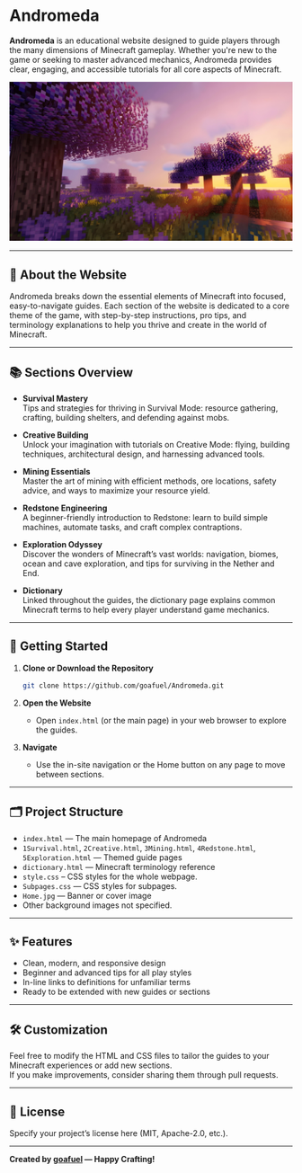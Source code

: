 # Andromeda

**Andromeda** is an educational website designed to guide players through the many dimensions of Minecraft gameplay. Whether you're new to the game or seeking to master advanced mechanics, Andromeda provides clear, engaging, and accessible tutorials for all core aspects of Minecraft.

![Home](Home.jpg)

---

## 🌟 About the Website

Andromeda breaks down the essential elements of Minecraft into focused, easy-to-navigate guides. Each section of the website is dedicated to a core theme of the game, with step-by-step instructions, pro tips, and terminology explanations to help you thrive and create in the world of Minecraft.

---

## 📚 Sections Overview

- **Survival Mastery**  
  Tips and strategies for thriving in Survival Mode: resource gathering, crafting, building shelters, and defending against mobs.

- **Creative Building**  
  Unlock your imagination with tutorials on Creative Mode: flying, building techniques, architectural design, and harnessing advanced tools.

- **Mining Essentials**  
  Master the art of mining with efficient methods, ore locations, safety advice, and ways to maximize your resource yield.

- **Redstone Engineering**  
  A beginner-friendly introduction to Redstone: learn to build simple machines, automate tasks, and craft complex contraptions.

- **Exploration Odyssey**  
  Discover the wonders of Minecraft’s vast worlds: navigation, biomes, ocean and cave exploration, and tips for surviving in the Nether and End.

- **Dictionary**  
  Linked throughout the guides, the dictionary page explains common Minecraft terms to help every player understand game mechanics.

---

## 🚀 Getting Started

1. **Clone or Download the Repository**
   ```sh
   git clone https://github.com/goafuel/Andromeda.git
   ```
2. **Open the Website**
   - Open `index.html` (or the main page) in your web browser to explore the guides.

3. **Navigate**
   - Use the in-site navigation or the Home button on any page to move between sections.

---

## 🗂️ Project Structure

- `index.html` — The main homepage of Andromeda
- `1Survival.html`, `2Creative.html`, `3Mining.html`, `4Redstone.html`, `5Exploration.html` — Themed guide pages
- `dictionary.html` — Minecraft terminology reference
- `style.css` – CSS styles for the whole webpage.
- `Subpages.css` — CSS styles for subpages.
- `Home.jpg` — Banner or cover image
- Other background images not specified.

---

## ✨ Features

- Clean, modern, and responsive design
- Beginner and advanced tips for all play styles
- In-line links to definitions for unfamiliar terms
- Ready to be extended with new guides or sections

---

## 🛠️ Customization

Feel free to modify the HTML and CSS files to tailor the guides to your Minecraft experiences or add new sections.  
If you make improvements, consider sharing them through pull requests.

---

## 📖 License

Specify your project’s license here (MIT, Apache-2.0, etc.).

---

**Created by [goafuel](https://github.com/goafuel) — Happy Crafting!**
